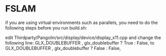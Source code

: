 # FSLAM

if you are using virtual environments such as parallels, you need to do the following steps before you run build.sh:

edit  Thirdparty/Pangolin/src/display/device/display_x11.cpp and change the following line:
        GLX_DOUBLEBUFFER    , glx_doublebuffer ? True : False,
to
        GLX_DOUBLEBUFFER    , glx_doublebuffer ? False : False,




